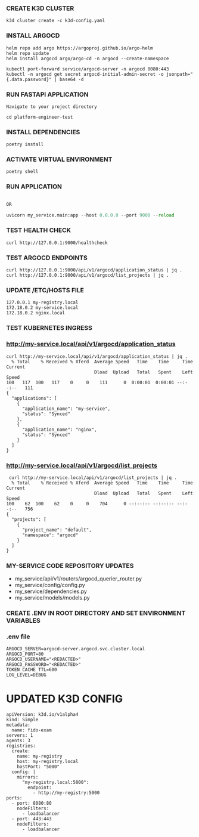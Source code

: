 ### CREATE K3D CLUSTER
`k3d cluster create -c k3d-config.yaml`


### INSTALL ARGOCD

```
helm repo add argo https://argoproj.github.io/argo-helm
helm repo update
helm install argocd argo/argo-cd -n argocd --create-namespace 

kubectl port-forward service/argocd-server -n argocd 8080:443
kubectl -n argocd get secret argocd-initial-admin-secret -o jsonpath="{.data.password}" | base64 -d
```


### RUN FASTAPI APPLICATION

```
Navigate to your project directory

cd platform-engineer-test
```
### INSTALL DEPENDENCIES

`poetry install`

### ACTIVATE VIRTUAL ENVIRONMENT

`poetry shell`

### RUN APPLICATION

```python -m my_service.main

OR

uvicorn my_service.main:app --host 0.0.0.0 --port 9000 --reload

```



### TEST HEALTH CHECK

`curl http://127.0.0.1:9000/healthcheck`




### TEST ARGOCD ENDPOINTS

```
curl http://127.0.0.1:9000/api/v1/argocd/application_status | jq .
curl http://127.0.0.1:9000/api/v1/argocd/list_projects | jq .
```


### UPDATE /ETC/HOSTS FILE

```
127.0.0.1 my-registry.local
172.18.0.2 my-service.local
172.18.0.2 nginx.local

```

### TEST KUBERNETES INGRESS

###  http://my-service.local/api/v1/argocd/application_status
```
curl http://my-service.local/api/v1/argocd/application_status | jq .
  % Total    % Received % Xferd  Average Speed   Time    Time     Time  Current
                                 Dload  Upload   Total   Spent    Left  Speed
100   117  100   117    0     0    111      0  0:00:01  0:00:01 --:--:--   111
{
  "applications": [
    {
      "application_name": "my-service",
      "status": "Synced"
    },
    {
      "application_name": "nginx",
      "status": "Synced"
    }
  ]
}
```

### http://my-service.local/api/v1/argocd/list_projects
```
 curl http://my-service.local/api/v1/argocd/list_projects | jq .
  % Total    % Received % Xferd  Average Speed   Time    Time     Time  Current
                                 Dload  Upload   Total   Spent    Left  Speed
100    62  100    62    0     0    704      0 --:--:-- --:--:-- --:--:--   756
{
  "projects": [
    {
      "project_name": "default",
      "namespace": "argocd"
    }
  ]
}
```

### MY-SERVICE CODE REPOSITORY UPDATES
- my_service/api/v1/routers/argocd_querier_router.py
- my_service/config/config.py
- my_service/dependencies.py
- my_service/models/models.py


### CREATE .ENV IN ROOT DIRECTORY AND SET ENVIRONMENT VARIABLES

### .env file
```
ARGOCD_SERVER=argocd-server.argocd.svc.cluster.local
ARGOCD_PORT=80
ARGOCD_USERNAME="<REDACTED>"
ARGOCD_PASSWORD="<REDACTED>"
TOKEN_CACHE_TTL=600
LOG_LEVEL=DEBUG
```

# UPDATED K3D CONFIG 

```
apiVersion: k3d.io/v1alpha4
kind: Simple
metadata:
  name: fido-exam
servers: 1
agents: 3
registries:
  create:
    name: my-registry
    host: my-registry.local
    hostPort: "5000"
  config: |
    mirrors:
      "my-registry.local:5000":
        endpoint:
          - http://my-registry:5000
ports:
  - port: 8080:80
    nodeFilters:
      - loadbalancer
  - port: 443:443
    nodeFilters:
      - loadbalancer

```
